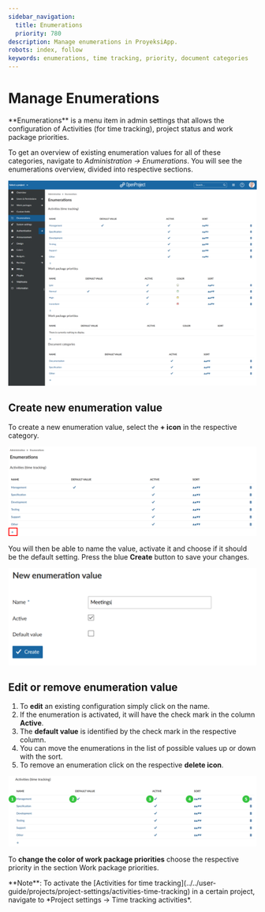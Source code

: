 ```yaml
---
sidebar_navigation:
  title: Enumerations
  priority: 780
description: Manage enumerations in ProyeksiApp.
robots: index, follow
keywords: enumerations, time tracking, priority, document categories
---
```

# Manage Enumerations

<div class="glossary">
**Enumerations** is a menu item in admin settings that allows the configuration of Activities (for time tracking), project status and work package priorities. 
</div>




To get an overview of existing enumeration values for all of these categories, navigate to *Administration -> Enumerations*. You will see the enumerations overview, divided into respective sections.

![enumerations](image-20200122161732016.png)

## Create new enumeration value

To create a new enumeration value, select the **+ icon** in the respective category.

![Sys-admin-create-enumeration](Sys-admin-create-enumeration.png)

You will then be able to name the value, activate it and choose if it should be the default setting. Press the blue **Create** button to save your changes.

![create new enumerations](image-20200122162035892.png)

## Edit or remove enumeration value

1. To **edit** an existing configuration simply click on the name.
2. If the enumeration is activated, it will have the check mark in the column **Active**.
3. The **default value** is identified by the check mark in the respective column.
4. You can move the enumerations in the list of possible values up or down with the sort.
5. To remove an enumeration click on the respective **delete icon**.

![Sys-admin-enumerations](Sys-admin-enumerations.png)

To **change the color of work package priorities** choose the respective priority in the section Work package priorities.

 

<div class="alert alert-info" role="alert">
**Note**: To activate the [Activities for time tracking](../../user-guide/projects/project-settings/activities-time-tracking) in a certain project, navigate to *Project settings -> Time tracking activities*. 
</div> 
